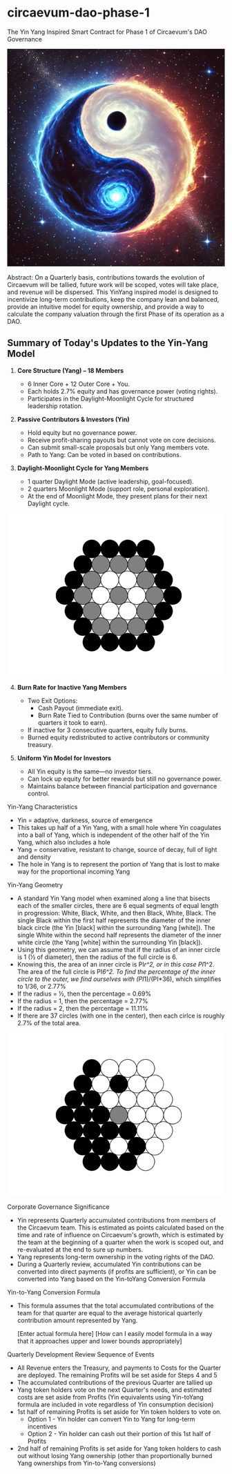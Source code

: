 # circaevum-dao-phase-1
The Yin Yang Inspired Smart Contract for Phase 1 of Circaevum's DAO Governance

![](./4o-yin-yang-art.png)

Abstract: On a Quarterly basis, contributions towards the evolution of Circaevum will be tallied, future work will be scoped, votes will take place, and revenue will be dispersed. This YinYang inspired model is designed to incentivize long-term contributions, keep the company lean and balanced, provide an intuitive model for equity ownership, and provide a way to calculate the company valuation through the first Phase of its operation as a DAO.

## Summary of Today's Updates to the Yin-Yang Model

1. **Core Structure (Yang) – 18 Members**
   - 6 Inner Core + 12 Outer Core + You.
   - Each holds 2.7% equity and has governance power (voting rights).
   - Participates in the Daylight-Moonlight Cycle for structured leadership rotation.

2. **Passive Contributors & Investors (Yin)**
   - Hold equity but no governance power.
   - Receive profit-sharing payouts but cannot vote on core decisions.
   - Can submit small-scale proposals but only Yang members vote.
   - Path to Yang: Can be voted in based on contributions.

3. **Daylight-Moonlight Cycle for Yang Members**
   - 1 quarter Daylight Mode (active leadership, goal-focused).
   - 2 quarters Moonlight Mode (support role, personal exploration).
   - At the end of Moonlight Mode, they present plans for their next Daylight cycle.

![Circles Yin-Yang](./circles-orbit.png)

4. **Burn Rate for Inactive Yang Members**
   - Two Exit Options:
     - Cash Payout (immediate exit).
     - Burn Rate Tied to Contribution (burns over the same number of quarters it took to earn).
   - If inactive for 3 consecutive quarters, equity fully burns.
   - Burned equity redistributed to active contributors or community treasury.

5. **Uniform Yin Model for Investors**
   - All Yin equity is the same—no investor tiers.
   - Can lock up equity for better rewards but still no governance power.
   - Maintains balance between financial participation and governance control.

Yin-Yang Characteristics
- Yin = adaptive, darkness, source of emergence
- This takes up half of a Yin Yang, with a small hole where Yin coagulates into a ball of Yang, which is independent of the other half of the Yin Yang, which also includes a hole
- Yang = conservative, resistant to change, source of decay, full of light and density
- The hole in Yang is to represent the portion of Yang that is lost to make way for the proportional incoming Yang

Yin-Yang Geometry
- A standard Yin Yang model when examined along a line that bisects each of the smaller circles, there are 6 equal segments of equal length in progression: White, Black, White, and then Black, White, Black. The single Black within the first half represents the diameter of the inner black circle (the Yin [black] within the surrounding Yang [white]). The single White within the second half represents the diameter of the inner white circle (the Yang [white] within the surrounding Yin [black]).
- Using this geometry, we can assume that if the radius of an inner circle is 1 (½ of diameter), then the radius of the full circle is 6. 
- Knowing this, the area of an inner circle is PI*r^2, or in this case PI*1^2. The area of the full circle is PI*6^2. To find the percentage of the inner circle to the outer, we find ourselves with (PI*1)/(PI*36), which simplifies to 1/36, or 2.77%
- If the radius = ½, then the percentage = 0.69%
- If the radius = 1, then the percentage = 2.77%
- If the radius = 2, then the percentage = 11.11%
- If there are 37 circles (with one in the center), then each cirlce is roughly 2.7% of the total area.

![Circles Orbit](./circles-yinyang.png)

Corporate Governance Significance
- Yin represents Quarterly accumulated contributions from members of the Circaevum team. This is estimated as points calculated based on the time and rate of influence on Circaevum's growth, which is estimated by the team at the beginning of a quarter when the work is scoped out, and re-evaluated at the end to sure up numbers. 
- Yang represents long-term ownership in the voting rights of the DAO. 
- During a Quarterly review, accumulated Yin contributions can be converted into direct payments (if profits are sufficient), or Yin can be converted into Yang based on the Yin-toYang Conversion Formula

Yin-to-Yang Conversion Formula
- This formula assumes that the total accumulated contributions of the team for that quarter are equal to the average historical quarterly contribution amount represented by Yang.

	[Enter actual formula here]
[How can I easily model formula in a way that it approaches upper and lower bounds appropriately]

Quarterly Development Review Sequence of Events
- All Revenue enters the Treasury, and payments to Costs for the Quarter are deployed. The remaining Profits will be set aside for Steps 4 and 5
- The accumulated contributions of the previous Quarter are tallied up
- Yang token holders vote on the next Quarter's needs, and estimated costs are set aside from Profits (Yin equivalents using Yin-toYang formula are included in vote regardless of Yin consumption decision)
- 1st half of remaining Profits is set aside for Yin token holders to vote on.
    - Option 1 - Yin holder can convert Yin to Yang for long-term incentives
    - Option 2 - Yin holder can cash out their portion of this 1st half of Profits
- 2nd half of remaining Profits is set aside for Yang token holders to cash out without losing Yang ownership (other than proportionally burned Yang ownerships from Yin-to-Yang conversions)

